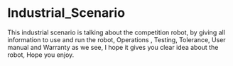 # Industrial_Scenario

This industrial scenario is talking about the competition robot, by giving all information to use and run the robot, Operations , Testing, Tolerance, User manual and Warranty as we see, I hope it gives you clear idea about the robot, Hope you enjoy.
